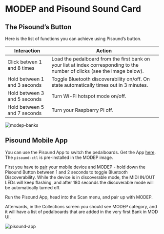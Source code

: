 # MODEP and Pisound Sound Card
## The Pisound’s Button

Here is the list of functions you can achieve using Pisound’s button.

| **Interaction**              | **Action**                                                                                                                 |
| ---------------------------- | -------------------------------------------------------------------------------------------------------------------------- |
| Click betwen 1 and 8 times   | Load the pedalboard from the first bank on your list at index corresponding to the number of clicks (see the image below). |
| Hold between 1 and 3 seconds | Toggle Bluetooth discoverability on/off. On state automatically times out in 3 minutes.                                    |
| Hold between 3 and 5 seconds | Turn Wi-Fi hotspot mode on/off.                                                                                            |
| Hold between 5 and 7 seconds | Turn your Raspberry Pi off.                                                                                                |



![modep-banks](https://raw.githubusercontent.com/wiki/BlokasLabs/pisound-docs/images/modep-banks.PNG)

## Pisound Mobile App

You can use the Pisound App to switch the pedalboards. Get the App [here](https://blokas.io/pisound/docs/Pisound-App/#android). The `pisound-ctl` is pre-installed in the MODEP image.

First you have to [pair](https://blokas.io/pisound/docs/Pisound-App/#connecting-to-the-raspberry-pi) your mobile device and MODEP - hold down the Pisound Button between 1 and 2 seconds to toggle Bluetooth Discoverability. While the device is in discoverable mode, the MIDI IN/OUT LEDs will keep flashing, and after 180 seconds the discoverable mode will be automatically turned off.

Run the Pisound App, head into the Scan menu, and pair up with MODEP.

Afterwards, in the Collections screen you should see MODEP category, and it will have a list of pedalboards that are added in the very first Bank in MOD UI.

![pisound-app](https://raw.githubusercontent.com/wiki/BlokasLabs/modep/images/modep-pisound-app.png)
